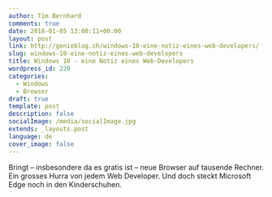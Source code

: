 ```yaml
---
author: Tim Bernhard
comments: true
date: 2018-01-05 13:00:11+00:00
layout: post
link: http://genieblog.ch/windows-10-eine-notiz-eines-web-developers/
slug: windows-10-eine-notiz-eines-web-developers
title: Windows 10 - eine Notiz eines Web-Developers
wordpress_id: 220
categories:
  - Windows
  - Browser
draft: true
template: post
description: false
socialImage: /media/socialImage.jpg
extends: _layouts.post
language: de
cover_image: false
---
```


Bringt – insbesondere da es gratis ist – neue Browser auf tausende Rechner. Ein grosses Hurra von jedem Web Developer. Und doch steckt Microsoft Edge noch in den Kinderschuhen.
